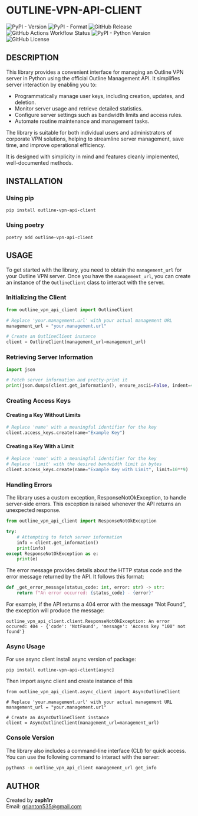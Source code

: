 # OUTLINE-VPN-API-CLIENT

![PyPI - Version](https://img.shields.io/pypi/v/outline-vpn-api-client?style=plastic)
![PyPI - Format](https://img.shields.io/pypi/format/outline-vpn-api-client?style=plastic)
![GitHub Release](https://img.shields.io/github/v/release/Zeph1rr/outline-vpn-api-client?style=plastic)
![GitHub Actions Workflow Status](https://img.shields.io/github/actions/workflow/status/Zeph1rr/outline-vpn-api-client/tests.yml?style=plastic&label=tests)
![PyPI - Python Version](https://img.shields.io/pypi/pyversions/outline-vpn-api-client?style=plastic)
![GitHub License](https://img.shields.io/github/license/zeph1rr/outline-vpn-api-client?style=plastic)



## DESCRIPTION

This library provides a convenient interface for managing an Outline VPN server in Python using the official Outline Management API. It simplifies server interaction by enabling you to:

- Programmatically manage user keys, including creation, updates, and deletion.
- Monitor server usage and retrieve detailed statistics.
- Configure server settings such as bandwidth limits and access rules.
- Automate routine maintenance and management tasks.

The library is suitable for both individual users and administrators of corporate VPN solutions, helping to streamline server management, save time, and improve operational efficiency.

It is designed with simplicity in mind and features cleanly implemented, well-documented methods.

## INSTALLATION

### Using pip

```
pip install outline-vpn-api-client
```

### Using poetry

```
poetry add outline-vpn-api-client
```

## USAGE


To get started with the library, you need to obtain the `management_url` for your Outline VPN server. Once you have the `management_url`, you can create an instance of the `OutlineClient` class to interact with the server.

### Initializing the Client

```python
from outline_vpn_api_client import OutlineClient

# Replace 'your.management.url' with your actual management URL
management_url = "your.management.url"

# Create an OutlineClient instance
client = OutlineClient(management_url=management_url)
```

### Retrieving Server Information

```python
import json

# Fetch server information and pretty-print it
print(json.dumps(client.get_information(), ensure_ascii=False, indent=4))
```

### Creating Access Keys

#### Creating a Key Without Limits

```python
# Replace 'name' with a meaningful identifier for the key
client.access_keys.create(name="Example Key")
```

#### Creating a Key With a Limit

```python
# Replace 'name' with a meaningful identifier for the key
# Replace 'limit' with the desired bandwidth limit in bytes
client.access_keys.create(name="Example Key with Limit", limit=10**9)  # Example: 1 GB limit
```

### Handling Errors

The library uses a custom exception, ResponseNotOkException, to handle server-side errors. This exception is raised whenever the API returns an unexpected response.

```python
from outline_vpn_api_client import ResponseNotOkException

try:
    # Attempting to fetch server information
    info = client.get_information()
    print(info)
except ResponseNotOkException as e:
    print(e)
```

The error message provides details about the HTTP status code and the error message returned by the API. It follows this format:

```python
def _get_error_message(status_code: int, error: str) -> str:
    return f"An error occurred: {status_code} - {error}"
```

For example, if the API returns a 404 error with the message "Not Found", the exception will produce the message:

```
outline_vpn_api_client.client.ResponseNotOkException: An error occured: 404 - {'code': 'NotFound', 'message': 'Access key "100" not found'}    
```

### Async Usage

For use async client install async version of package:
```
pip install outline-vpn-api-client[async]
```

Then import async client and create instance of this

```
from outline_vpn_api_client.async_client import AsyncOutlineClient

# Replace 'your.management.url' with your actual management URL
management_url = "your.management.url"

# Create an AsyncOutlineClient instance
client = AsyncOutlineClient(management_url=management_url)
```

### Console Version

The library also includes a command-line interface (CLI) for quick access. You can use the following command to interact with the server:

```bash
python3 -m outline_vpn_api_client management_url get_info
```

## AUTHOR

Created by **zeph1rr**  
Email: [grianton535@gmail.com](mailto:grianton535@gmail.com)